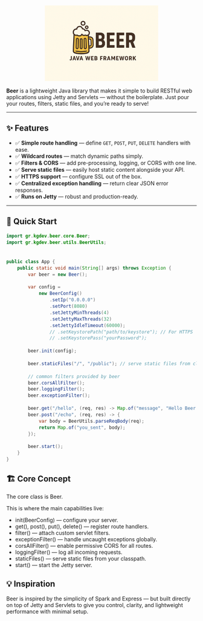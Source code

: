 <p align="center">
<img src="beer-logo.png" alt="Logo" width="300"/>
</p>

**Beer** is a lightweight Java library that makes it simple to build RESTful web applications using Jetty and Servlets — without the boilerplate. Just pour your routes, filters, static files, and you’re ready to serve!

---

## ✨ Features

- ✅ **Simple route handling** — define `GET`, `POST`, `PUT`, `DELETE` handlers with ease.
- ✅ **Wildcard routes** — match dynamic paths simply.
- ✅ **Filters & CORS** — add pre-processing, logging, or CORS with one line.
- ✅ **Serve static files** — easily host static content alongside your API.
- ✅ **HTTPS support** — configure SSL out of the box.
- ✅ **Centralized exception handling** — return clear JSON error responses.
- ✅ **Runs on Jetty** — robust and production-ready.

---

## 🚀 Quick Start

```java
import gr.kgdev.beer.core.Beer;
import gr.kgdev.beer.utils.BeerUtils;


public class App {
    public static void main(String[] args) throws Exception {
        var beer = new Beer();

        var config = 
            new BeerConfig()
                .setIp("0.0.0.0")
                .setPort(8080)
                .setJettyMinThreads(4)
                .setJettyMaxThreads(32)
                .setJettyIdleTimeout(60000);
                // .setKeystorePath("path/to/keystore"); // For HTTPS
                // .setKeystorePass("yourPassword");

        beer.init(config);

        beer.staticFiles("/", "/public"); // serve static files from classpath /public

        // common filters provided by beer
        beer.corsAllFilter();
        beer.loggingFilter();
        beer.exceptionFilter();

        beer.get("/hello", (req, res) -> Map.of("message", "Hello Beer!"));
        beer.post("/echo", (req, res) -> {
            var body = BeerUtils.parseReqBody(req);
            return Map.of("you_sent", body);
        });

        beer.start();
    }
}
```

## 🏗️ Core Concept

The core class is Beer.

This is where the main capabilities live:

- init(BeerConfig) — configure your server.
- get(), post(), put(), delete() — register route handlers.
- filter() — attach custom servlet filters.
- exceptionFilter() — handle uncaught exceptions globally.
- corsAllFilter() — enable permissive CORS for all routes.
- loggingFilter() — log all incoming requests.
- staticFiles() — serve static files from your classpath.
- start() — start the Jetty server.

## 💡 Inspiration
Beer is inspired by the simplicity of Spark and Express — but built directly on top of Jetty and Servlets to give you control, clarity, and lightweight performance with minimal setup.
